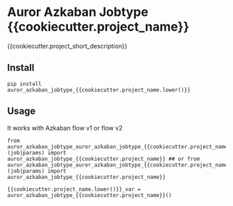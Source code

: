 # Auror Azkaban Jobtype {{cookiecutter.project_name}}
{{cookiecutter.project_short_description}}

## Install
```
pip install auror_azkaban_jobtype_{{cookiecutter.project_name.lower()}}
```

## Usage

It works with Azkaban flow v1 or flow v2

```
from auror_azkaban_jobtype_auror_azkaban_jobtype_{{cookiecutter.project_name.lower()}}.v1.(job|params) import auror_azkaban_jobtype_{{cookiecutter.project_name}} ## or from auror_azkaban_jobtype_auror_azkaban_jobtype_{{cookiecutter.project_name.lower()}}.v2.(job|params) import auror_azkaban_jobtype_{{cookiecutter.project_name}}

{{cookiecutter.project_name.lower()}}_var = auror_azkaban_jobtype_{{cookiecutter.project_name}}()

```
